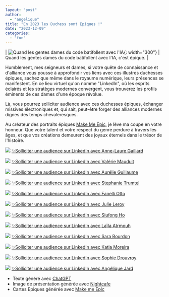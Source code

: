 ```yaml
---
layout: "post"
author:
  - "angelique"
title: "En 2023 les Duchess sont Epiques !"
date: "2023-12-09"
categories:
  - "fun"
---
```


| ![Quand les gentes dames du code batifollent avec l'IA](/assets/2023/12/epic-duchess.png){: width="300"} | Quand les gentes dames du code batifollent avec l'IA, c'est épique. |

Humblement, mes seigneurs et dames, si votre quête de connaissance et d'alliance vous pousse à approfondir vos liens avec ces illustres duchesses épiques, sachez que même dans le royaume numérique, leurs présences se manifestent.
En ce lieu virtuel qu'on nomme "LinkedIn", où les esprits éclairés et les stratèges modernes convergent, vous trouverez les profils éminents de ces dames d'une époque révolue.

Là, vous pourrez solliciter audience avec ces duchesses épiques, échanger missives électroniques et, qui sait, peut-être forger des alliances modernes dignes des temps chevaleresques.

Au créateur des portraits épiques [Make Me Epic](https://makemeepic.app/), je lève ma coupe en votre honneur. Que votre talent et votre respect du genre perdure à travers les âges, et que vos créations demeurent des joyaux éternels dans le trésor de l'histoire.

![](/assets/2023/12/annelaure.png) [✨Solliciter une audience sur LinkedIn avec Anne-Laure Gaillard](https://www.linkedin.com/in/annelauregaillard/)

![](/assets/2023/12/valerie.png) [✨Solliciter une audience sur LinkedIn avec Valérie Mauduit](https://www.linkedin.com/in/val%C3%A9rie-mauduit-a0786047/)

![](/assets/2023/12/aurelie.png) [✨Solliciter une audience sur LinkedIn avec Aurélie Guillaume](https://www.linkedin.com/in/guillaumeaurelie/)

![](/assets/2023/12/stephanie.png) [✨Solliciter une audience sur LinkedIn avec Stephanie Trumtel](https://www.linkedin.com/in/stephanie-trumtel/)

![](/assets/2023/12/fanelli.png) [✨Solliciter une audience sur LinkedIn avec Fanelli Otto](https://www.linkedin.com/in/fanelli-otto-4bb9574/)

![](/assets/2023/12/julie.png) [✨Solliciter une audience sur LinkedIn avec Julie Leroy](https://www.linkedin.com/in/julie-leroy-aa671a5a/)

![](/assets/2023/12/siufong.png) [✨Solliciter une audience sur LinkedIn avec Siufong Ho](https://www.linkedin.com/in/siufong-ho/)

![](/assets/2023/12/laila.png) [✨Solliciter une audience sur LinkedIn avec Laïla Atrmouh](https://www.linkedin.com/in/lailatrmouh/)

![](/assets/2023/12/sara.png) [✨Solliciter une audience sur LinkedIn avec Sara Bourdon](https://www.linkedin.com/in/sara-bourdon/)

![](/assets/2023/12/katia.png) [✨Solliciter une audience sur LinkedIn avec Katia Moreira](https://www.linkedin.com/in/katiamoreira/)

![](/assets/2023/12/sophie.png) [✨Solliciter une audience sur LinkedIn avec Sophie Drouvroy](https://www.linkedin.com/in/drouvroy/)

![](/assets/2023/12/angelique.png) [✨Solliciter une audience sur LinkedIn avec Angélique Jard](https://www.linkedin.com/in/angelique-henry/)

* Texte généré avec [ChatGPT](https://chat.openai.com)
* Image de présentation générée avec [Nightcafe](https://creator.nightcafe.studio)
* Cartes Epiques générée avec [Make me Epic](https://makemeepic.app/)